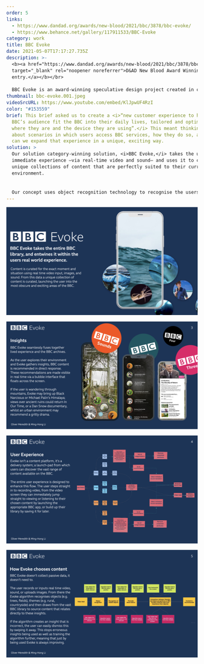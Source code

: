 ```yaml
---
order: 5
links:
  - https://www.dandad.org/awards/new-blood/2021/bbc/3878/bbc-evoke/
  - https://www.behance.net/gallery/117911533/BBC-Evoke
category: work
title: BBC Evoke
date: 2021-05-07T17:17:27.735Z
description: >-
  <b><a href="https://www.dandad.org/awards/new-blood/2021/bbc/3878/bbc-evoke/"
  target="_blank" rel="noopener noreferrer">D&AD New Blood Award Winning
  entry.</a></b></br>

  BBC Evoke is an award-winning speculative design project created in collaboration with <a href="http://behance.net/minghong_peter_li/projects" target="_blank" rel="noopener noreferrer">Ming-Hong Li</a>, winner of 2021 D&AD New Blood award for the brief set by the BBC. 
thumbnail: bbc-evoke.001.jpeg
videoSrcURL: https://www.youtube.com/embed/KlJpwUF4RzI
color: "#153559"
brief: This brief asked us to create a <i>“new customer experience to help the
  BBC’s audience fit the BBC into their daily lives, tailored and optimised to
  where they are and the device they are using”.</i> This meant thinking deeply
  about scenarios in which users access BBC services, how they do so, and how
  can we expand that experience in a unique, exciting way.
solution: >
  Our solution category-winning solution, <i>BBC Evoke,</i> takes the users
  immediate experience —via real-time video and sound— and uses it to curate
  unique collections of content that are perfectly suited to their current
  environment. 


  Our concept uses object recognition technology to recognise the users' environment and select BBC content that relates specifically to those observations. This experience is transparent; the user is always given feedback on how their content is being curated, avoiding the need for intrusive data collection.
---
```

![BBC Evoke introduction](bbc-evoke.002.jpeg "BBC Evoke introduction")

![BBC Evoke research insights](bbc-evoke.003.jpeg "BBC Evoke research insights")

![BBC Evoke user experience](bbc-evoke.004.jpeg "BBC Evoke user experience")

![A diagram explaining how BBC Evoke uses data](bbc-evoke.005.jpeg "A diagram explaining how BBC Evoke uses data")